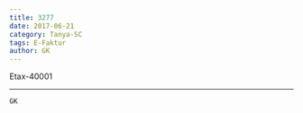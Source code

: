 ```yaml
---
title: 3277
date: 2017-06-21
category: Tanya-SC
tags: E-Faktur
author: GK
---
```


Etax-40001

---



`GK`
